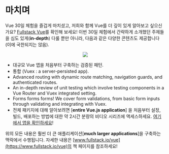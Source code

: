# 마치며

Vue 30일 체험을 즐겁게 마치셨고, 저희와 함께 Vue를 더 깊이 있게 알아보고 싶으신가요? [Fullstack Vue](https://www.fullstack.io/vue/)를 확인해 보세요! 이번 30일 체험에서 간략하게 소개했던 주제들을 심도 있게(__in-depth__) 다룰 뿐만 아니라, 다음과 같은 다양한 콘텐츠도 제공합니다(이에 국한되지는 않음).




<p align="center">
  <a href="http://ubb.iptime.org/file/fullstack-vue-book-r8.www.EBooksWorld.ir.pdf">
    <img src="./day-30/public/assets/fullstack-vue-cover.png" />
  </a>
</p>

- 대규모 Vue 앱을 처음부터 구축하는 검증된 패턴.
- 통합 (Vuex : a server-persisted app).
- Advanced routing with dynamic route matching, navigation guards, and authenticated routes.
- An in-depth review of unit testing which involve testing components in a Vue Router and Vuex integrated setting.
- Forms forms forms! We cover form validations, from basic form inputs through validating and integrating with Vuex.
- 전체 패키지에 대해 알아보려면 [__entire Vue.js application__] 을 처음부터 설정, 빌드, 배포하는 방법에 대한 약 2시간 분량의 비디오 시리즈에 액세스하세요. [여기에서 앱을 확인하세요](https://www.simplecoincap.com/)!


위의 모든 내용은 훨씬 더 큰 애플리케이션[__much larger applications__]을 구축하는 맥락에서 수행됩니다. 자세한 내용은 [www.fullstack.io/vue](https://www.fullstack.io/vue)의 책 페이지를 참조하세요!
